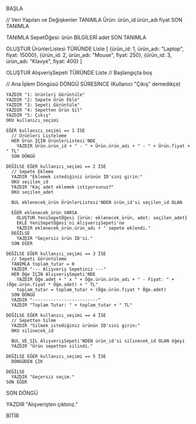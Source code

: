 BAŞLA

  // Veri Yapıları ve Değişkenler
  TANIMLA Ürün:
    ürün_id
    ürün_adı
    fiyat
  SON TANIMLA

  TANIMLA SepetÖğesi:
    ürün BİLGİLERİ
    adet
  SON TANIMLA

  OLUŞTUR ÜrünlerListesi TÜRÜNDE Liste [
    {ürün_id: 1, ürün_adı: "Laptop", fiyat: 15000},
    {ürün_id: 2, ürün_adı: "Mouse", fiyat: 250},
    {ürün_id: 3, ürün_adı: "Klavye", fiyat: 400}
  ]

  OLUŞTUR AlışverişSepeti TÜRÜNDE Liste // Başlangıçta boş

  // Ana İşlem Döngüsü
  DÖNGÜ SÜRESİNCE (Kullanıcı "Çıkış" demedikçe)

    YAZDIR "1: Ürünleri Görüntüle"
    YAZDIR "2: Sepete Ürün Ekle"
    YAZDIR "3: Sepeti Görüntüle"
    YAZDIR "4: Sepetten Ürün Sil"
    YAZDIR "5: Çıkış"
    OKU kullanıcı_seçimi

    EĞER kullanıcı_seçimi == 1 İSE
      // Ürünleri Listeleme
      HER Ürün İÇİN ÜrünlerListesi'NDE
        YAZDIR Ürün.ürün_id + " - " + Ürün.ürün_adı + " - " + Ürün.fiyat + " TL"
      SON DÖNGÜ

    DEĞİLSE EĞER kullanıcı_seçimi == 2 İSE
      // Sepete Ekleme
      YAZDIR "Eklemek istediğiniz ürünün ID'sini girin:"
      OKU seçilen_id
      YAZDIR "Kaç adet eklemek istiyorsunuz?"
      OKU seçilen_adet

      BUL eklenecek_ürün ÜrünlerListesi'NDEN ürün_id'si seçilen_id OLAN
      
      EĞER eklenecek_ürün VARSA
        OLUŞTUR YeniSepetÖğesi {ürün: eklenecek_ürün, adet: seçilen_adet}
        EKLE YeniSepetÖğesi'ni AlışverişSepeti'ne
        YAZDIR eklenecek_ürün.ürün_adı + " sepete eklendi."
      DEĞİLSE
        YAZDIR "Geçersiz ürün ID'si."
      SON EĞER

    DEĞİLSE EĞER kullanıcı_seçimi == 3 İSE
      // Sepeti Görüntüleme
      TANIMLA toplam_tutar = 0
      YAZDIR "--- Alışveriş Sepetiniz ---"
      HER Öğe İÇİN AlışverişSepeti'NDE
        YAZDIR Öğe.adet + " x " + Öğe.ürün.ürün_adı + " - Fiyat: " + (Öğe.ürün.fiyat * Öğe.adet) + " TL"
        toplam_tutar = toplam_tutar + (Öğe.ürün.fiyat * Öğe.adet)
      SON DÖNGÜ
      YAZDIR "-------------------------"
      YAZDIR "Toplam Tutar: " + toplam_tutar + " TL"

    DEĞİLSE EĞER kullanıcı_seçimi == 4 İSE
      // Sepetten Silme
      YAZDIR "Silmek istediğiniz ürünün ID'sini girin:"
      OKU silinecek_id
      
      BUL_VE_SİL AlışverişSepeti'NDEN ürün_id'si silinecek_id OLAN öğeyi
      YAZDIR "Ürün sepetten silindi."

    DEĞİLSE EĞER kullanıcı_seçimi == 5 İSE
      DÖNGÜDEN ÇIK
      
    DEĞİLSE
      YAZDIR "Geçersiz seçim."
    SON EĞER

  SON DÖNGÜ

  YAZDIR "Alışverişten çıktınız."

BİTİR
